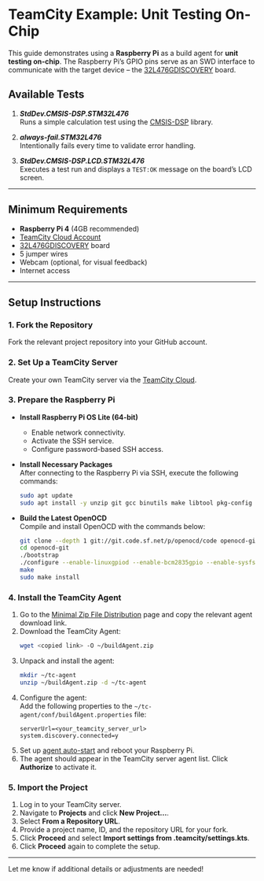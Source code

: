 # TeamCity Example: Unit Testing On-Chip

This guide demonstrates using a **Raspberry Pi** as a build agent for **unit testing on-chip**. The Raspberry Pi’s GPIO pins serve as an SWD interface to communicate with the target device – the [32L476GDISCOVERY](https://www.st.com/en/evaluation-tools/32l476gdiscovery.html) board.

## Available Tests

1. **_StdDev.CMSIS-DSP.STM32L476_**  
   Runs a simple calculation test using the [CMSIS-DSP](https://arm-software.github.io/CMSIS_5/DSP/html/index.html) library.

2. **_always-fail.STM32L476_**  
   Intentionally fails every time to validate error handling.

3. **_StdDev.CMSIS-DSP.LCD.STM32L476_**  
   Executes a test run and displays a `TEST:OK` message on the board’s LCD screen.

---

## Minimum Requirements

- **Raspberry Pi 4** (4GB recommended)
- [TeamCity Cloud Account](https://www.jetbrains.com/teamcity/cloud/)
- [32L476GDISCOVERY](https://www.st.com/en/evaluation-tools/32l476gdiscovery.html) board
- 5 jumper wires
- Webcam (optional, for visual feedback)
- Internet access

---

## Setup Instructions

### 1. Fork the Repository
Fork the relevant project repository into your GitHub account.

### 2. Set Up a TeamCity Server
Create your own TeamCity server via the [TeamCity Cloud](https://www.jetbrains.com/teamcity/cloud/).

### 3. Prepare the Raspberry Pi

- **Install Raspberry Pi OS Lite (64-bit)**
    - Enable network connectivity.
    - Activate the SSH service.
    - Configure password-based SSH access.

- **Install Necessary Packages**  
  After connecting to the Raspberry Pi via SSH, execute the following commands:
  ```bash
  sudo apt update
  sudo apt install -y unzip git gcc binutils make libtool pkg-config autoconf automake texinfo libgpiod-dev libusb-1.0-0-dev libcapstone-dev libjim-dev libjaylink-dev fswebcam binutils-arm-none-eabi gcc-arm-none-eabi
  ```

- **Build the Latest OpenOCD**  
  Compile and install OpenOCD with the commands below:
  ```bash
  git clone --depth 1 git://git.code.sf.net/p/openocd/code openocd-git
  cd openocd-git
  ./bootstrap
  ./configure --enable-linuxgpiod --enable-bcm2835gpio --enable-sysfsgpio
  make
  sudo make install
  ```

### 4. Install the TeamCity Agent

1. Go to the [Minimal Zip File Distribution](https://www.jetbrains.com/help/teamcity/install-teamcity-agent.html#How+to+Install+Agents+from+ZIP+Files) page and copy the relevant agent download link.
2. Download the TeamCity Agent:
   ```bash
   wget <copied link> -O ~/buildAgent.zip
   ```
3. Unpack and install the agent:
   ```bash
   mkdir ~/tc-agent
   unzip ~/buildAgent.zip -d ~/tc-agent
   ```
4. Configure the agent:  
   Add the following properties to the `~/tc-agent/conf/buildAgent.properties` file:
   ```
   serverUrl=<your_teamcity_server_url>
   system.discovery.connected=y
   ```
5. Set up [agent auto-start](https://www.jetbrains.com/help/teamcity/start-teamcity-agent.html#Automatic+Agent+Start+Under+Linux) and reboot your Raspberry Pi.
6. The agent should appear in the TeamCity server agent list. Click **Authorize** to activate it.

### 5. Import the Project

1. Log in to your TeamCity server.
2. Navigate to **Projects** and click **New Project...**.
3. Select **From a Repository URL**.
4. Provide a project name, ID, and the repository URL for your fork.
5. Click **Proceed** and select **Import settings from .teamcity/settings.kts**.
6. Click **Proceed** again to complete the setup.

---

Let me know if additional details or adjustments are needed!